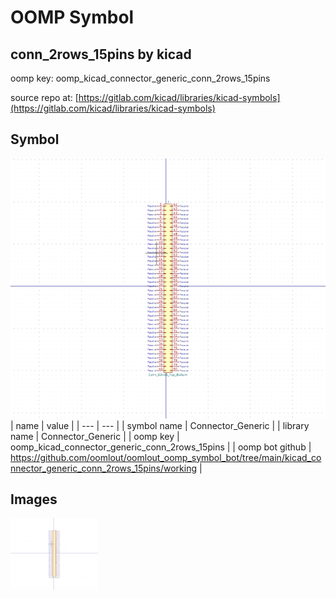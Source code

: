 # OOMP Symbol  
## conn_2rows_15pins  by kicad  
  
oomp key: oomp_kicad_connector_generic_conn_2rows_15pins  
  
source repo at: [https://gitlab.com/kicad/libraries/kicad-symbols](https://gitlab.com/kicad/libraries/kicad-symbols)  
## Symbol  
  
[![working.png](working_600.png)](working.png)  
| name | value | 
| --- | --- | 
| symbol name | Connector_Generic | 
| library name | Connector_Generic | 
| oomp key | oomp_kicad_connector_generic_conn_2rows_15pins | 
| oomp bot github | https://github.com/oomlout/oomlout_oomp_symbol_bot/tree/main/kicad_connector_generic_conn_2rows_15pins/working | 
## Images  
  
[![working.png](working_140.png)](working.png)  
